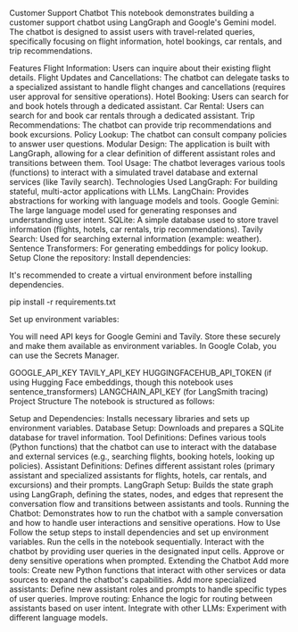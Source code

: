 Customer Support Chatbot 
This notebook demonstrates building a customer support chatbot using LangGraph and Google's Gemini model. The chatbot is designed to assist users with travel-related queries, specifically focusing on flight information, hotel bookings, car rentals, and trip recommendations.

Features
Flight Information: Users can inquire about their existing flight details.
Flight Updates and Cancellations: The chatbot can delegate tasks to a specialized assistant to handle flight changes and cancellations (requires user approval for sensitive operations).
Hotel Booking: Users can search for and book hotels through a dedicated assistant.
Car Rental: Users can search for and book car rentals through a dedicated assistant.
Trip Recommendations: The chatbot can provide trip recommendations and book excursions.
Policy Lookup: The chatbot can consult company policies to answer user questions.
Modular Design: The application is built with LangGraph, allowing for a clear definition of different assistant roles and transitions between them.
Tool Usage: The chatbot leverages various tools (functions) to interact with a simulated travel database and external services (like Tavily search).
Technologies Used
LangGraph: For building stateful, multi-actor applications with LLMs.
LangChain: Provides abstractions for working with language models and tools.
Google Gemini: The large language model used for generating responses and understanding user intent.
SQLite: A simple database used to store travel information (flights, hotels, car rentals, trip recommendations).
Tavily Search: Used for searching external information (example: weather).
Sentence Transformers: For generating embeddings for policy lookup.
Setup
Clone the repository:
Install dependencies:

It's recommended to create a virtual environment before installing dependencies.

pip install -r requirements.txt

Set up environment variables:

You will need API keys for Google Gemini and Tavily. Store these securely and make them available as environment variables. In Google Colab, you can use the Secrets Manager.

GOOGLE_API_KEY
TAVILY_API_KEY
HUGGINGFACEHUB_API_TOKEN (if using Hugging Face embeddings, though this notebook uses sentence_transformers)
LANGCHAIN_API_KEY (for LangSmith tracing)
Project Structure
The notebook is structured as follows:

Setup and Dependencies: Installs necessary libraries and sets up environment variables.
Database Setup: Downloads and prepares a SQLite database for travel information.
Tool Definitions: Defines various tools (Python functions) that the chatbot can use to interact with the database and external services (e.g., searching flights, booking hotels, looking up policies).
Assistant Definitions: Defines different assistant roles (primary assistant and specialized assistants for flights, hotels, car rentals, and excursions) and their prompts.
LangGraph Setup: Builds the state graph using LangGraph, defining the states, nodes, and edges that represent the conversation flow and transitions between assistants and tools.
Running the Chatbot: Demonstrates how to run the chatbot with a sample conversation and how to handle user interactions and sensitive operations.
How to Use
Follow the setup steps to install dependencies and set up environment variables.
Run the cells in the notebook sequentially.
Interact with the chatbot by providing user queries in the designated input cells.
Approve or deny sensitive operations when prompted.
Extending the Chatbot
Add more tools: Create new Python functions that interact with other services or data sources to expand the chatbot's capabilities.
Add more specialized assistants: Define new assistant roles and prompts to handle specific types of user queries.
Improve routing: Enhance the logic for routing between assistants based on user intent.
Integrate with other LLMs: Experiment with different language models.
